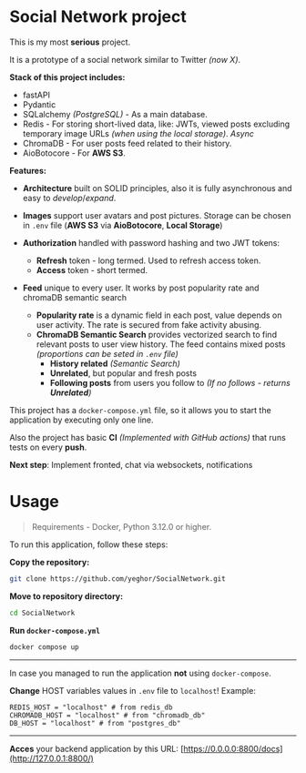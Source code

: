 # Social Network project
This is my most **serious** project.

It is a prototype of a social network similar to Twitter _(now X)_. 

**Stack of this project includes:**
- fastAPI
- Pydantic
- SQLalchemy *(PostgreSQL)* - As a main database. 
- Redis - For storing short-lived data, like: JWTs, viewed posts excluding temporary image URLs _(when using the local storage)_. _Async_
- ChromaDB - For user posts feed related to their history. 
- AioBotocore - For **AWS S3**.

**Features:**
- **Architecture** built on SOLID principles, also it is fully asynchronous and easy to _develop_/_expand_.
- **Images** support user avatars and post pictures. Storage can be chosen in `.env` file (**AWS S3** via **AioBotocore**, **Local Storage**)

- **Authorization** handled with password hashing and two JWT tokens:
  - **Refresh** token - long termed. Used to refresh access token.
  - **Access** token - short termed.
- **Feed** unique to every user. It works by post popularity rate and chromaDB semantic search
  - **Popularity rate** is a dynamic field in each post, value depends on user activity. The rate is secured from fake activity abusing.
  - **ChromaDB Semantic Search** provides vectorized search to find relevant posts to user view history.
  The feed contains mixed posts _(proportions can be seted in `.env` file)_
    - **History related** _(Semantic Search)_
    - **Unrelated**, but popular and fresh posts
    - **Following posts** from users you follow to _(If no follows - returns **Unrelated**)_

This project has a `docker-compose.yml` file, so it allows you to start the application by executing only one line.

Also the project has basic **CI** _(Implemented with GitHub actions)_ that runs tests on every **push**.

**Next step**: Implement fronted, chat via websockets, notifications

# Usage

> Requirements - Docker, Python 3.12.0 or higher.
> 
To run this application, follow these steps:

**Copy the repository:**
```bash
git clone https://github.com/yeghor/SocialNetwork.git
```

**Move to repository directory:**
```bash
cd SocialNetwork
```

**Run `docker-compose.yml`**
```bash
docker compose up
```
---

In case you managed to run the application **not** using `docker-compose`. 

**Change** HOST variables values in `.env` file to `localhost`!
Example:
```env
REDIS_HOST = "localhost" # from redis_db
CHROMADB_HOST = "localhost" # from "chromadb_db"
DB_HOST = "localhost" # from "postgres_db"
```
---

**Acces** your backend application by this URL:
[https://0.0.0.0:8800/docs](http://127.0.0.1:8800/)
